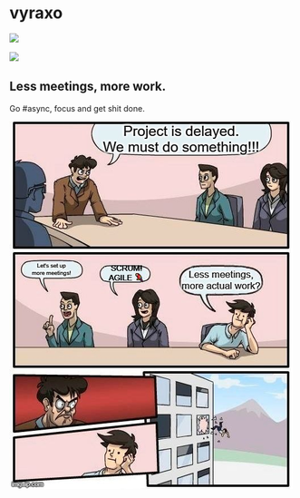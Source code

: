 # vyraxo

![](https://projecteuler.net/profile/vyraxo.png)

![](https://komarev.com/ghpvc/?username=vyraxo&color=brightgreen)

## Less meetings, more work.

Go #async, focus and get shit done.

[<img src="corporate_world.jpg">](https://hbr.org/2022/03/dear-manager-youre-holding-too-many-meetings)
